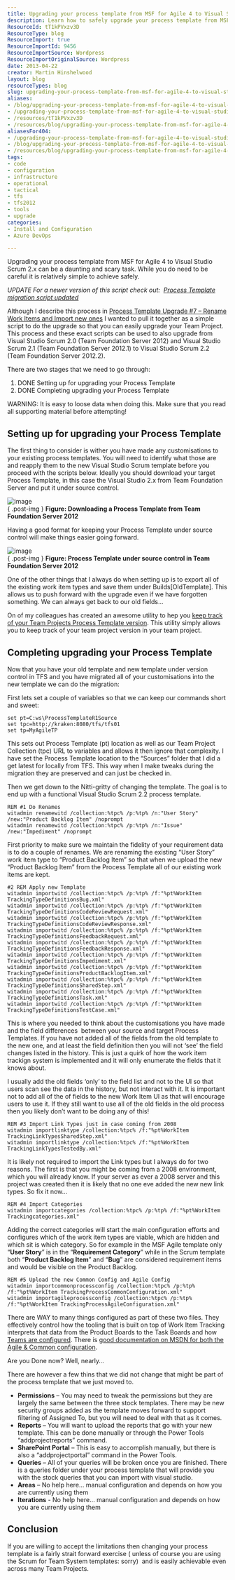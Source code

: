 ```yaml
---
title: Upgrading your process template from MSF for Agile 4 to Visual Studio Scrum 2.x
description: Learn how to safely upgrade your process template from MSF for Agile 4 to Visual Studio Scrum 2.x with simple scripts and expert tips. Upgrade confidently!
ResourceId: tT1kPVxzv3D
ResourceType: blog
ResourceImport: true
ResourceImportId: 9456
ResourceImportSource: Wordpress
ResourceImportOriginalSource: Wordpress
date: 2013-04-22
creator: Martin Hinshelwood
layout: blog
resourceTypes: blog
slug: upgrading-your-process-template-from-msf-for-agile-4-to-visual-studio-scrum-2-x
aliases:
- /blog/upgrading-your-process-template-from-msf-for-agile-4-to-visual-studio-scrum-2-x
- /upgrading-your-process-template-from-msf-for-agile-4-to-visual-studio-scrum-2-x
- /resources/tT1kPVxzv3D
- /resources/blog/upgrading-your-process-template-from-msf-for-agile-4-to-visual-studio-scrum-2-x
aliasesFor404:
- /upgrading-your-process-template-from-msf-for-agile-4-to-visual-studio-scrum-2-x
- /blog/upgrading-your-process-template-from-msf-for-agile-4-to-visual-studio-scrum-2-x
- /resources/blog/upgrading-your-process-template-from-msf-for-agile-4-to-visual-studio-scrum-2-x
tags:
- code
- configuration
- infrastructure
- operational
- tactical
- tfs
- tfs2012
- tools
- upgrade
categories:
- Install and Configuration
- Azure DevOps

---
```

Upgrading your process template from MSF for Agile 4 to Visual Studio Scrum 2.x can be a daunting and scary task. While you do need to be careful it is relatively simple to achieve safely.

_UPDATE For a newer version of this script check out:  [Process Template migration script updated](http://nkdagility.com/tfs-process-template-migration-script-updated/)_

Although I describe this process in [Process Template Upgrade #7 – Rename Work Items and Import new ones](http://blog.hinshelwood.com/process-template-upgrade-7-overwrite-retaining-history-with-limited-migration/) I wanted to pull it together as a simple script to do the upgrade so that you can easily upgrade your Team Project. This process and these exact scripts can be used to also upgrade from Visual Studio Scrum 2.0 (Team Foundation Server 2012) and Visual Studio Scrum 2.1 (Team Foundation Server 2012.1) to Visual Studio Scrum 2.2 (Team Foundation Server 2012.2).

There are two stages that we need to go through:

1. DONE Setting up for upgrading your Process Template
2. DONE Completing upgrading your Process Template

WARNING: It is easy to loose data when doing this. Make sure that you read all supporting material before attempting!

## Setting up for upgrading your Process Template

The first thing to consider is wither you have made any customisations to your existing process templates. You will need to identify what those are and reapply them to the new Visual Studio Scrum template before you proceed with the scripts below. Ideally you should download your target Process Template, in this case the Visual Studio 2.x from Team Foundation Server and put it under source control.

![image](images/image22-1-1.png "image")  
{ .post-img }
**Figure: Downloading a Process Template from Team Foundation Server 2012**

Having a good format for keeping your Process Template under source control will make things easier going forward.

![image](images/image23-2-2.png "image")  
{ .post-img }
**Figure: Process Template under source control in Team Foundation Server 2012**

One of the other things that I always do when setting up is to export all of the existing work item types and save them under Builds\[OldTemplate\]. This allows us to push forward with the upgrade even if we have forgotten something. We can always get back to our old fields…

On of my colleagues has created an awesome utility to hep you [keep track of your Team Projects Process Template version](http://osnabrugge.wordpress.com/2013/04/04/keep-track-of-your-team-projects-process-template-version/). This utility simply allows you to keep track of your team project version in your team project.

## Completing upgrading your Process Template

Now that you have your old template and new template under version control in TFS and you have migrated all of your customisations into the new template we can do the migration:

First lets set a couple of variables so that we can keep our commands short and sweet:

```
set pt=C:ws\ProcessTemplateR1Source
set tpc=http://kraken:8080/tfs/tfs01
set tp=MyAgileTP

```

This sets out Process Template (pt) location as well as our Team Project Collection (tpc) URL to variables and allows it then ignore that complexity. I have set the Process Template location to the “Sources” folder that I did a get latest for locally from TFS. This way when I make tweaks during the migration they are preserved and can just be checked in.

Then we get down to the Nitti-gritty of changing the template. The goal is to end up with a functional Visual Studio Scrum 2.2 process template.

```
REM #1 Do Renames
witadmin renamewitd /collection:%tpc% /p:%tp% /n:"User Story" /new:"Product Backlog Item" /noprompt
witadmin renamewitd /collection:%tpc% /p:%tp% /n:"Issue" /new:"Impediment" /noprompt

```

First priority to make sure we maintain the fidelity of your requirement data is to do a couple of renames. We are renaming the existing “User Story” work item type to “Product Backlog Item” so that when we upload the new “Product Backlog Item” from the Process Template all of our existing work items are kept.

```
#2 REM Apply new Template
witadmin importwitd /collection:%tpc% /p:%tp% /f:"%pt%WorkItem TrackingTypeDefinitionsBug.xml"
witadmin importwitd /collection:%tpc% /p:%tp% /f:"%pt%WorkItem TrackingTypeDefinitionsCodeReviewRequest.xml"
witadmin importwitd /collection:%tpc% /p:%tp% /f:"%pt%WorkItem TrackingTypeDefinitionsCodeReviewResponse.xml"
witadmin importwitd /collection:%tpc% /p:%tp% /f:"%pt%WorkItem TrackingTypeDefinitionsFeedbackRequest.xml"
witadmin importwitd /collection:%tpc% /p:%tp% /f:"%pt%WorkItem TrackingTypeDefinitionsFeedbackResponse.xml"
witadmin importwitd /collection:%tpc% /p:%tp% /f:"%pt%WorkItem TrackingTypeDefinitionsImpediment.xml"
witadmin importwitd /collection:%tpc% /p:%tp% /f:"%pt%WorkItem TrackingTypeDefinitionsProductBacklogItem.xml"
witadmin importwitd /collection:%tpc% /p:%tp% /f:"%pt%WorkItem TrackingTypeDefinitionsSharedStep.xml"
witadmin importwitd /collection:%tpc% /p:%tp% /f:"%pt%WorkItem TrackingTypeDefinitionsTask.xml"
witadmin importwitd /collection:%tpc% /p:%tp% /f:"%pt%WorkItem TrackingTypeDefinitionsTestCase.xml"

```

This is where you needed to think about the customisations you have made and the field differences  between your source and target Process Templates. If you have not added all of the fields from the old template to the new one, and at least the field definition then you will not ‘see’ the field changes listed in the history. This is just a quirk of how the work item trackign system is implemented and it will only enumerate the fields that it knows about.

I usually add the old fields ‘only’ to the field list and not to the UI so that users scan see the data in the history, but not interact with it. It is important not to add all of the of fields to the new Work Item UI as that will encourage users to use it. If they still want to use all of the old fields in the old process then you likely don’t want to be doing any of this!

```
REM #3 Import Link Types just in case coming from 2008
witadmin importlinktype /collection:%tpc% /f:"%pt%WorkItem TrackingLinkTypesSharedStep.xml"
witadmin importlinktype /collection:%tpc% /f:"%pt%WorkItem TrackingLinkTypesTestedBy.xml"

```

It is likely not required to import the Link types but I always do for two reasons. The first is that you might be coming from a 2008 environment, which you will already know. If your server as ever a 2008 server and this project was created then it is likely that no one eve added the new new link types. So fix it now…

```
REM #4 Import Categories
witadmin importcategories /collection:%tpc% /p:%tp% /f:"%pt%WorkItem Trackingcategories.xml"

```

Adding the correct categories will start the main configuration efforts and configures which of the work item types are viable, which are hidden and which sit is which category. So for example in the MSF Agile template only “**User Story**” is in the “**Requirement Category**” while in the Scrum template both “**Product Backlog Item**” and “**Bug**” are considered requirement items and would be visible on the Product Backlog.

```
REM #5 Upload the new Common Config and Agile Config
witadmin importcommonprocessconfig /collection:%tpc% /p:%tp% /f:"%pt%WorkItem TrackingProcessCommonConfiguration.xml"
witadmin importagileprocessconfig /collection:%tpc% /p:%tp% /f:"%pt%WorkItem TrackingProcessAgileConfiguration.xml"
```

There are WAY to many things configured as part of these two files. They effectively control how the tooling that is built on top of Work Item Tracking interprets that data from the Product Boards to the Task Boards and how [Teams are configured](http://blog.hinshelwood.com/team-foundation-server-2012-teams-without-areas/). There is [good documentation on MSDN for both the Agile & Common configuration](http://msdn.microsoft.com/en-us/library/hh500413.aspx).

Are you Done now? Well, nearly…

There are however a few thins that we did not change that might be part of the process template that we just moved to.

- **Permissions** – You may need to tweak the permissions but they are largely the same between the three stock templates. There may be new security groups added as the template moves forward to support filtering of Assigned To, but you will need to deal with that as it comes.
- **Reports** – You will want to upload the reports that go with your new template. This can be done manually or through the Power Tools “addprojectreports” command.
- **SharePoint Portal** – This is easy to accomplish manually, but there is also a “addprojectportal” command in the Power Tools.
- **Queries** – All of your queries will be broken once you are finished. There is a queries folder under your process template that will provide you with the stock queries that you can import with visual studio.
- **Areas** – No help here… manual configuration and depends on how you are currently using them
- **Iterations** - No help here… manual configuration and depends on how you are currently using them

## Conclusion

If you are willing to accept the limitations then changing your process template is a fairly strait forward exercise ( unless of course you are using the Scrum for Team System templates: sorry)  and is easily achievable even across many Team Projects.
